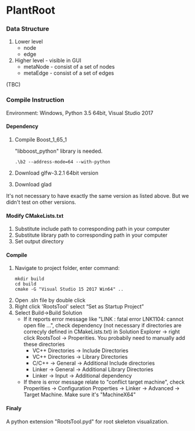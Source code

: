 # PlantRoot
### Data Structure ###
1. Lower level
   - node
   - edge
2. Higher level - visible in GUI
   - metaNode - consist of a set of nodes
   - metaEdge - consist of a set of edges

(TBC)   
### Compile Instruction ###
Environment: Windows, Python 3.5 64bit, Visual Studio 2017
#### Dependency ####
1. Compile Boost_1_65_1
   
   "libboost_python" library is needed. 
   ```
   .\b2 --address-mode=64 --with-python
   ```
2. Download glfw-3.2.1 64bit version
3. Download glad

It's not necessary to have exactly the same version as listed above. But we didn't test on other versions.
#### Modify CMakeLists.txt #### 
1. Substitute include path to corresponding path in your computer
2. Substitute library path to corresponding path in your computer
3. Set output directory

#### Compile #### 
1. Navigate to project folder, enter command:
   ```
   mkdir build
   cd build
   cmake -G "Visual Studio 15 2017 Win64" ..
   ```
2. Open .sln file by double click
3. Right click 'RootsTool' select “Set as Startup Project”
4. Select Build->Build Solution
   - If it reports error message like "LINK : fatal error LNK1104: cannot open file ...", check dependency (not necessary if directories are correcyly defined in CMakeLists.txt) in Solution Explorer -> right click RootsTool -> Properities. You probabily need to manually add these directories
     - VC++ Directories -> Include Directories
     - VC++ Directories -> Library Directories
     - C/C++ -> General -> Additional Include directories
     - Linker -> General -> Additional Library Directories
     - Linker -> Input -> Additional dependency
   - If there is error message relate to "conflict target machine", check Properities -> Configuration Properties -> Linker -> Advanced -> Target Machine. Make sure it's "MachineX64"

#### Finaly ####
A python extension "RootsTool.pyd" for root skeleton visualization.

